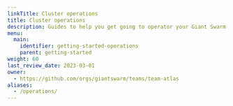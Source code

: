 ```yaml
---
linkTitle: Cluster operations
title: Cluster operations
description: Guides to help you get going to operator your Giant Swarm clusters quickly.
menu:
  main:
    identifier: getting-started-operations
    parent: getting-started
weight: 60
last_review_date: 2023-03-01
owner:
  - https://github.com/orgs/giantswarm/teams/team-atlas
aliases:
  - /operations/
---
```


